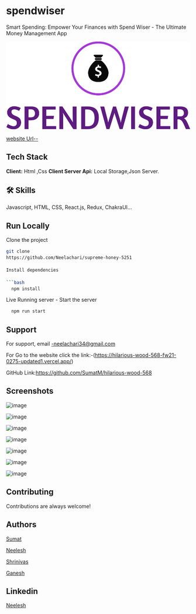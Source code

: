 # spendwiser

Smart Spending: Empower Your Finances with Spend Wiser - The Ultimate Money Management App

![Project-icon](src/images/spendwiser-low-resolution-logo-color-on-transparent-background.png)

[website Url--](https://hilarious-wood-568-fw21-0275-updated1.vercel.app/)
## Tech Stack
**Client:** Html ,Css
**Client Server Api:** Local Storage,Json Server.
## 🛠 Skills
Javascript, HTML, CSS, React.js, Redux, ChakraUI...


## Run Locally

Clone the project
```bash
git clone
https://github.com/Neelachari/supreme-honey-5251

Install dependencies

```bash
  npm install
```
Live Running server  -
Start the server

```bash
  npm run start
```
## Support
For support, email -neelachari34@gmail.com 

For Go to the website click the link:-(https://hilarious-wood-568-fw21-0275-updated1.vercel.app/)

GitHub Link:https://github.com/SumatM/hilarious-wood-568
## Screenshots
![image](https://github.com/SumatM/hilarious-wood-568/assets/112808279/f5ef11cf-fd5f-4f73-a1b0-345b800430c5)
 
![image](https://github.com/SumatM/hilarious-wood-568/assets/112808279/c49e818a-5738-4240-8f37-511b3c17d4e6)

![image](https://github.com/SumatM/hilarious-wood-568/assets/112808279/063ef82e-093b-4a5f-bb43-04907783e1af)

![image](https://github.com/SumatM/hilarious-wood-568/assets/112808279/0cd3ec51-9109-4fd7-8b26-424012079e45)

![image](https://github.com/SumatM/hilarious-wood-568/assets/112808279/e4441c6a-8b1e-418d-b228-7132e40a40d4)

![image](https://github.com/SumatM/hilarious-wood-568/assets/112808279/e599a6fa-322c-4985-9b70-e67f0b3776c6)

![image](https://github.com/SumatM/hilarious-wood-568/assets/112808279/8265ca4f-a2cd-4730-b888-9336ddd001fd)

## Contributing

Contributions are always welcome!
## Authors
 [Sumat](https://github.com/SumatM)
 
 [Neelesh](https://github.com/Neelachari)
 
 [Shrinivas](https://github.com/sinnu1908)
  
 [Ganesh](https://github.com/gb751006)
## Linkedin

 [Neelesh](https://www.linkedin.com/in/neelesh-n-h-2704a7196/)
